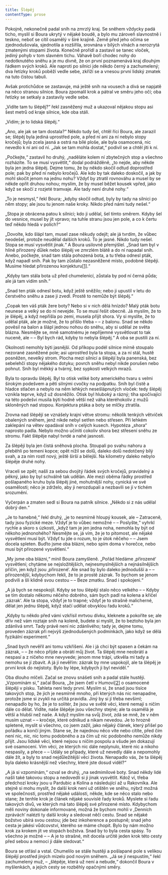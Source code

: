 ```yaml
---
title: Šlépěj
contentType: prose
---
```


Pokojně, nekonečně padal sníh na zmrzlý kraj. Se sněhem vždycky padá ticho, myslil si Boura ukrytý v nějaké boudě, a bylo mu zároveň slavnostně i teskno, neboť se cítil osamělý v širé krajině. Země před jeho očima se zjednodušovala, sjednotila a rozšířila, srovnána v bílých vlnách a nerozrytá zmatenými stopami života. Konečně prořídl a zastavil se tanec vloček, jediný pohyb v tom slavném tichu. Váhavě boří chodec nohy do nedotknutého sněhu a je mu divně, že on první poznamenává kraj dlouhým řádkem svých kroků. Ale naproti po silnici jde někdo černý a zachumelený; dva řetízky kroků poběží vedle sebe, zkříží se a vnesou první lidský zmatek na tuto čistou tabuli.

  

Avšak protichůdce se zastavuje, má ještě sníh na vousech a dívá se napjatě na něco stranou silnice. Boura zpomalil krok a pátral ve směru jeho očí; oba řetízky se setkaly a zastavily vedle sebe.

„Vidíte tam tu šlépěj?“ řekl zasněžený muž a ukazoval nějakou stopu asi šest metrů od kraje silnice, kde oba stáli.

„Vidím; je to lidská šlépěj.“

„Ano, ale jak se tam dostala?“ Někdo tudy šel, chtěl říci Boura, ale zarazil se; šlépěj byla jediná uprostřed pole, a před ní ani za ní nebylo stopy kročejů; byla zcela jasná a ostrá na bílé ploše, ale byla osamocená, nic nevedlo k ní ani od ní. „Jak se tam mohla dostat,“ podivil se a chtěl jíti k ní.

„Počkejte,“ zastavil ho druhý, „naděláte kolem ní zbytečných stop a všechno rozházíte. To se musí vysvětlit,“ dodal podrážděně, „to nejde, aby někde byla jen jedna šlépěj. Dejme tomu, že by někdo skočil odtud doprostřed pole; pak by před ní nebylo kročejů. Ale kdo by tak daleko doskočil, a jak by mohl skočit jenom na jednu nohu? Vždyť by ztratil rovnováhu a musel by se někde opřít druhou nohou; myslím, že by musel běžet kousek vpřed, jako když se skočí z rozjeté tramvaje. Ale tady není druhé nohy.“

„To je nesmysl,“ řekl Boura; „kdyby skočil odtud, byly by tady na silnici po něm stopy; ale jsou tu jenom naše kroky. Nikdo před námi tudy nešel.“

„Stopa je obrácena patou k silnici; kdo ji udělal, šel tímto směrem. Kdyby šel do vesnice, musel by jít vpravo; na tuhle stranu jsou jen pole, a co k čertu teď někdo hledá v polích?“

„Dovolte, kdo šlápl tam, musel zase někudy odejít; ale já tvrdím, že vůbec neodešel, protože neudělal dalších kroků. To je jasné. Nikdo tudy nešel. Stopa se musí vysvětlit jinak.“ A Boura usilovně přemýšlel. „Snad tam byl v hlíně přirozený důlek nebo šlépěj ve zmrzlém blátě a do ní napadal sníh. Anebo, počkejte, snad tam stála pohozená bota, a tu třeba odnesl pták, když napadl sníh. Pak by tam zůstalo nezasněžené místo, podobné šlépěji. Musíme hledat přirozenou konjekturu[\[1\]](./resources/undefined).“

„Kdyby tam stála bota už před chumelenicí, zůstala by pod ní černá půda; ale já tam vidím sníh.“

„Snad ten pták odnesl botu, když ještě sněžilo; nebo ji upustil v letu do čerstvého sněhu a zase ji zvedl. Prostě to nemůže být šlépěj.“

„Copak ten váš pták žere boty? Nebo si v nich dělá hnízdo? Malý pták botu neunese a velký se do ní nevejde. To se musí řešit obecně. Já myslím, že to je šlépěj, a když nepřišla po zemi, musela přijít shora. Vy si myslíte, že to udělal pták, ale je možné, že to přišlo třeba – – z balonu. Snad se někdo pověsil na balon a šlápl jednou nohou do sněhu, aby si udělal ze světa blázna. Nesmějte se, mně samotnému je nepříjemné vysvětlovat to tak nuceně, ale – – Byl bych rád, kdyby to nebyla šlépěj.“ A oba se pustili za ní.

Okolnosti nemohly býti jasnější. Od příkopu podél silnice mírně stoupalo nezorané zasněžené pole; asi uprostřed byla ta stopa, a za ní stál, hustě posněžen, nevelký strom. Plocha mezi silnicí a šlépějí byla panenská, bez sebelehčí stopy nějakého dotyku; povrch sněhu nebyl nikde porušen nebo pohnut. Sníh byl měkký a tvárný, bez sypkosti velkých mrazů.

Byla to opravdu šlépěj. Byl to otisk veliké boty amerického tvaru s velmi širokým podešvem a pěti silnými cvočky na podpatku. Sníh byl čistě a hladce stlačen a nebylo na něm lehkých nesešlápnutých vloček: tedy šlépěj vznikla teprve, když už dosněžilo. Otisk byl hluboký a rázný; tíha spočívající na této podešvi musila býti hodně větší než váha kteréhokoliv z mužů skloněných nad stopou. Konjektura ptáka a boty se mlčky ztratila.

Zrovna nad šlépějí se vznášely krajní větve stromu: několik tenkých větviček obalených sněhem, jenž nikde nebyl setřen nebo střesen. Při lehkém zaklepání na větev opadával sníh v celých kusech. Hypotéza „shora“ naprosto padla. Nebylo možno učiniti cokoliv shora bez střesení sněhu ze stromu. Fakt šlépěje nabyl tvrdé a nahé jasnosti.

Za šlépějí byla jen čistá sněhová plocha. Stoupali po svahu nahoru a přeběhli po temeni kopce; opět nížil se dolů, daleko dolů nedotčený bílý svah, a za ním rostl nový, ještě širší a bělejší. Na kilometry daleko nebylo šlépěje druhé nohy.

Vraceli se zpět; našli za sebou dvojitý řádek svých kročejů, pravidelný a pěkný, jako by byl schválně tak udělán. Ale mezi oběma řádky prostřed pošlapaného kruhu byla šlépěj jiné, mohutnější nohy, cynická ve své osamělosti; něco je zdrželo, aby ji nerozdupali a nezbavili se jí v tichém srozumění.

Vyčerpán a zmaten sedl si Boura na patník silnice. „Někdo si z nás udělal dobrý den.“

„Je to hanebné,“ řekl druhý, „je to nesmírně hloupý kousek, ale – Zatraceně, tady jsou fyzické meze. Vždyť je to vůbec nemožné – – Poslyšte,“ vyhrkl rychle a skoro s úzkostí, „když tam je jen jedna noha, nemohla by být od někoho jednonohého? Nesmějte se, já vím, že je to pitomost, ale nějaké vysvětlení musí být. Vždyť tu jde o rozum, to je útok něčeho – – Jsem docela spleten. Buďto jsme oba blázni, nebo spím doma v horečce, nebo musí být přirozené vysvětlení.“

„My jsme oba blázni,“ mínil Boura zamyšleně. „Pořád hledáme ‚přirozené‘ vysvětlení; chytáme se nejsložitějších, nejnesmyslnějších a nejnásilnějších příčin, jen když jsou ‚přirozené‘. Ale snad by bylo daleko jednodušší a – – přirozenější, kdybychom řekli, že to je prostě zázrak. To bychom se jenom podivili a šli klidně svou cestou – – Beze zmatku. Snad i spokojeni.“

„A já bych se nespokojil. Kdyby se tou šlépějí stalo něco velkého – – Kdyby se tím dostalo někomu něčeho dobrého, sám bych padl na kolena a křičel ‚zázrak‘. Ale ta stopa, vždyť je to trapné; vždyť je to strašně malicherné, dělat jen jednu šlépěj, když stačí udělat obvyklou řadu kroků.“

„Kdyby tu někdo před vámi vzkřísil mrtvou dívku, kleknete a pokoříte se; ale dřív než vám roztaje sníh na koleně, budete si myslit, že to beztoho byla jen zdánlivá smrt. Tady právě není nic zdánlivého; tady je, dejme tomu, proveden zázrak při nejvýš zjednodušených podmínkách, jako když se dělá fyzikální experiment.“

„Snad bych nevěřil ani tomu vzkříšení. Ale i já chci být spasen a čekám na zázrak, – – že něco přijde a obrátí můj život. Ta šlépěj mne neobrátí a nespasí a z ničeho mne nevyvede; jenom mne trápí, utkvěla mi tady a nemohu se jí zbavit. A já jí nevěřím: zázrak by mne uspokojil, ale ta šlépěj je první krok do nejistoty. Bylo by lépe, kdybych ji byl neviděl.“

Oba dlouho mlčeli. Začal se znovu snášeti sníh a padal stále hustěji. „Vzpomínám si,“ začal Boura, „že jsem četl v Humovi[\[2\]](./resources/undefined) o osamocené šlépěji v písku. Tahleta není tedy první. Myslím si, že snad jsou tisíce takových stop, že jich je nesmírně mnoho, při kterých nás nic nenapadne, protože jsme si zvykli na určitá pravidla. Jiný by si jí třeba nevšiml; nenapadlo by ho, že je to solitér, že jsou ve světě věci, které nemají s ničím dále co dělat. Vidíte, naše šlépěje jsou všechny stejné; ale ta osamělá je větší a hlubší než naše. A když myslím na svůj život, zdá se mně, že v něm musím uznat – – kročeje, které odnikud a nikam nevedou. Je to hrozně spletené, myslit si všechno, co jsem zažil, jako nějaký článek, který přišel po pořádku a končí jiným. Stane se, že najednou něco víte nebo cítíte, před čím není nic, nic, nic tomu podobného a za čím už nic podobného nemůže nikdy přijít. Jsou lidské věci, které nejsou s ničím pospolu a všude jen dokazují své osamocení. Vím věci, ze kterých nic dále neplynulo, které nic a nikoho nespasily, a přece – – Udály se případy, které už nevedly dále a nepomohly dále žít, a byly to snad nejdůležitější věci života. Nenapadlo vás, že ta šlépěj byla daleko krásnější než všechny, které jste dosud viděl?“

„A já si vzpomínám,“ ozval se druhý, „na sedmimílové boty. Snad někdy lidé našli také takovou stopu a nedovedli si ji jinak vysvětlit. Kdož ví, třeba předchozí kroky jsou u Pardubic a Kolína a následující až u Rakovníka. Ale stejně si mohu myslit, že další krok není už otištěn ve sněhu, nýbrž možná ve společnosti, prostřed nějaké události, někde, kde se něco stalo nebo stane; že tenhle krok je článek nějaké souvislé řady kroků. Myslete si řadu takových divů, ve kterých má tato šlépěj své přirozené místo. Kdybychom měli noviny dokonale informované, možná že bychom mohli v ,Denních zprávách‘ nalézti ty další kroky a sledovat něčí cestu. Snad se nějaké božstvo ubírá svou cestou; jde bez inkoherence a postupně; snad jeho cesta je jakési vůdcovství, kterého se máme chopit. Bylo by nám možno krok za krokem jít ve stopách božstva. Snad by to byla cesta spásy. To všechno je možné – – A je to strašné, mít docela určitě jeden krok této cesty před sebou a nemoci ji dále sledovat.“

Boura se otřásl a vstal. Chumelilo se stále hustěji a pošlapané pole s velikou šlépějí prostřed jiných mizelo pod novým sněhem. „Já se jí nespustím,“ řekl zachumelený muž, – „šlépěje, která už není a nebude,“ dokončil Boura v myšlenkách, a jejich cesty se rozběhly opačnými směry.
